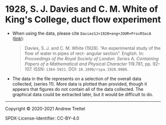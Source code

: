 # 1928, S. J. Davies and C. M. White of King's College, duct flow experiment

- When using the data, please cite `DaviesSJ+1928+eng+JOUR+ProcRSocA`
  ([link](https://doi.org/10.1098/rspa.1928.0086)):

    > Davies, S. J. and C. M. White (1928). “An experimental study of the flow
    > of water in pipes of rect- angular section”. English. In: *Proceedings of
    > the Royal Society of London. Series A, Containing Papers of a
    > Mathematical and Physical Character* 119.781, pp. 92–107. ISSN:
    > `1364-5021`. DOI: `10.1098/rspa.1928.0086`.

- The data in the file represents on a selection of the overall data collected,
  (series 11).  More data is plotted than provided, though it appears that
  figures do not contain all of the data collected.  The graphical data could
  be extracted later, but it would be difficult to do.

-------------------------------------------------------------------------------

Copyright © 2020-2021 Andrew Trettel

SPDX-License-Identifier: CC-BY-4.0
